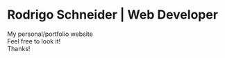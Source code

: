# Rodrigo Schneider | Web Developer
My personal/portfolio website <br />
Feel free to look it! <br />
Thanks! <br />
